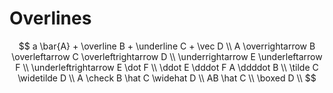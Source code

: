 # Overlines

$$
a \bar{A} + \overline B + \underline C + \vec D \\
A \overrightarrow B \overleftarrow C \overleftrightarrow D \\
\underrightarrow E \underleftarrow F \\
\underleftrightarrow E \dot F \\
\ddot E \dddot F A \ddddot B \\
\tilde C \widetilde D \\
A \check B \hat C \widehat D \\
AB \hat C \\
\boxed D \\
$$
